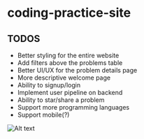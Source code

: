 # coding-practice-site

## TODOS
- Better styling for the entire website
- Add filters above the problems table
- Better UI/UX for the problem details page
- More descriptive welcome page
- Ability to signup/login
- Implement user pipeline on backend
- Ability to star/share a problem
- Support more programming languages
- Support mobile(?)

![Alt text](https://assets.digitalocean.com/articles/alligator/boo.svg "a title")
